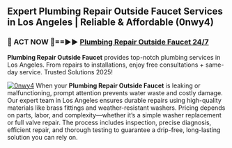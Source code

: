 ## Expert Plumbing Repair Outside Faucet Services in Los Angeles | Reliable & Affordable (0nwy4)  

<h3>🚿 ACT NOW 🌟==►► <a href="https://tinyurl.com/2ne6vx2x" rel="nofollow">Plumbing Repair Outside Faucet 24/7</a></h3>

**Plumbing Repair Outside Faucet** provides top-notch plumbing services in Los Angeles. From repairs to installations, enjoy free consultations + same-day service. Trusted Solutions 2025!

[![0nwy4](https://i.imgur.com/4PFF4AK.jpeg)](https://tinyurl.com/2ne6vx2x)
When your **Plumbing Repair Outside Faucet** is leaking or malfunctioning, prompt attention prevents water waste and costly damage. Our expert team in Los Angeles ensures durable repairs using high-quality materials like brass fittings and weather-resistant washers. Pricing depends on parts, labor, and complexity—whether it’s a simple washer replacement or full valve repair. The process includes inspection, precise diagnosis, efficient repair, and thorough testing to guarantee a drip-free, long-lasting solution you can rely on.